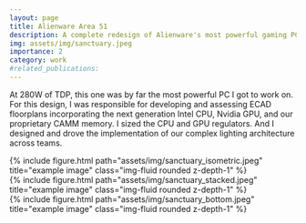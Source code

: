 ```yaml
---
layout: page
title: Alienware Area 51
description: A complete redesign of Alienware's most powerful gaming PC.
img: assets/img/sanctuary.jpeg
importance: 2
category: work
#related_publications:
---
```

At 280W of TDP, this one was by far the most powerful PC I got to work on. For this design, I was responsible for developing and assessing ECAD floorplans incorporating the next generation Intel CPU, Nvidia GPU, and our proprietary CAMM memory. I sized the CPU and GPU regulators. And I designed and drove the implementation of our complex lighting architecture across teams.

<div class="row">
    <div class="col-sm mt-3 mt-md-0">
        {% include figure.html path="assets/img/sanctuary_isometric.jpeg" title="example image" class="img-fluid rounded z-depth-1" %}
    </div>
    <div class="col-sm mt-3 mt-md-0">
        {% include figure.html path="assets/img/sanctuary_stacked.jpeg" title="example image" class="img-fluid rounded z-depth-1" %}
    </div>
    <div class="col-sm mt-3 mt-md-0">
        {% include figure.html path="assets/img/sanctuary_bottom.jpeg" title="example image" class="img-fluid rounded z-depth-1" %}
    </div>
</div>
